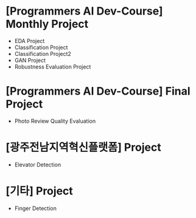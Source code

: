 # [Programmers AI Dev-Course] Monthly Project
* EDA Project
* Classification Project
* Classification Project2
* GAN Project
* Robustness Evaluation Project
  

# [Programmers AI Dev-Course] Final Project
* Photo Review Quality Evaluation


# [광주전남지역혁신플랫폼] Project
* Elevator Detection


# [기타] Project
* Finger Detection
